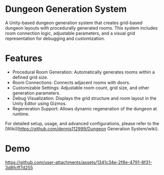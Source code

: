 # Dungeon Generation System

A Unity-based dungeon generation system that creates grid-based dungeon layouts with procedurally generated rooms. This system includes room connection logic, adjustable parameters, and a visual grid representation for debugging and customization.

# Features
- Procedural Room Generation: Automatically generates rooms within a defined grid size.
- Room Connections: Connects adjacent rooms with doors.
- Customizable Settings: Adjustable room count, grid size, and other generation parameters.
- Debug Visualization: Displays the grid structure and room layout in the Unity Editor using Gizmos.
- Regeneration Support: Allows dynamic regeneration of the dungeon at runtime.

For detailed setup, usage, and advanced configurations, please refer to the [Wiki](https://github.com/dennis112999/Dungeon Generation System/wiki).

# Demo
https://github.com/user-attachments/assets/1341c34e-2f8e-4791-8f31-3d8fcff7d255

